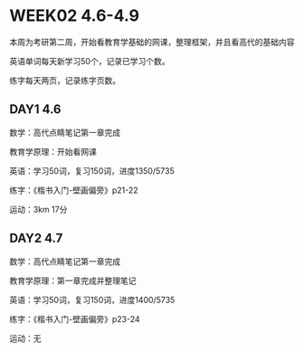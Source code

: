 # WEEK02 4.6-4.9

本周为考研第二周，开始看教育学基础的网课，整理框架，并且看高代的基础内容

英语单词每天新学习50个，记录已学习个数。

练字每天两页，记录练字页数。

## DAY1 4.6

数学：高代点睛笔记第一章完成

教育学原理：开始看网课

英语：学习50词，复习150词，进度1350/5735

练字：《楷书入门-壁画偏旁》p21-22

运动：3km 17分

## DAY2 4.7

数学：高代点睛笔记第一章完成

教育学原理：第一章完成并整理笔记

英语：学习50词，复习150词，进度1400/5735

练字：《楷书入门-壁画偏旁》p23-24

运动：无